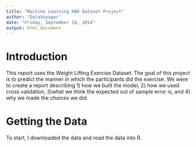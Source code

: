 ```yaml
---
title: "Machine Learning HAR Dataset Project"
author: "DataVoyager"
date: "Friday, September 19, 2014"
output: html_document
---
```

Introduction
===
This report uses the Weight Lifting Exercise Dataset. The goal of this project is to predict the manner in which the participants did the exercise. We were to create a report describing 1) how we built the model, 2) how we used cross validation, 3)what we think the expected out of sample error is, and 4) why we made the choices we did.

Getting the Data
===
To start, I downloaded the data and read the data into R.









